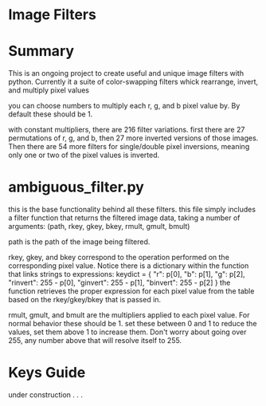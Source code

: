# Image Filters


# Summary
This is an ongoing project to create useful and unique image filters with python. Currently it a suite of color-swapping filters whick rearrange, invert, and multiply pixel values

you can choose numbers to multiply each r, g, and b pixel value by. By default these should be 1.

with constant multipliers, there are 216 filter variations. first there are 27 permutations of r, g, and b, then 27 more inverted versions of those images. Then there are 54 more filters for single/double pixel inversions, meaning only one or two of the pixel values is inverted. 

# ambiguous_filter.py
this is the base functionality behind all these filters. this file simply includes a filter function that returns the filtered image data, taking a number of arguments: 
(path, rkey, gkey, bkey, rmult, gmult, bmult)

path is the path of the image being filtered. 

rkey, gkey, and bkey correspond to the operation performed on the corresponding pixel value.
Notice there is a dictionary within the function that links strings to expressions:
    keydict = {
                "r": p[0],
                "b": p[1],
                "g": p[2],
                "rinvert": 255 - p[0],
                "ginvert": 255 - p[1],
                "binvert": 255 - p[2]
            }
the function retrieves the proper expression for each pixel value from the table based on the rkey/gkey/bkey that is passed in. 

rmult, gmult, and bmult are the multipliers applied to each pixel value. For normal behavior these should be 1.
set these between 0 and 1 to reduce the values, set them above 1 to increase them. 
Don't worry about going over 255, any number above that will resolve itself to 255. 

# Keys Guide 

under construction . . . 